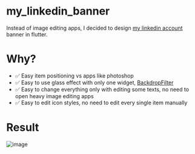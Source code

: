 # my_linkedin_banner

Instead of image editing apps, I decided to design [my linkedin account](https://linkedin.com/in/amirabbas14/) banner in flutter.

# Why?
* ✅ Easy item positioning vs apps like photoshop 
* ✅ Easy to use glass effect with only one widget, [BackdropFilter](https://api.flutter.dev/flutter/widgets/BackdropFilter-class.html)
* ✅ Easy to change everything only with editing some texts, no need to open heavy image editing apps
* ✅ Easy to edit icon styles, no need to edit every single item manually

# Result
![image](https://github.com/user-attachments/assets/b26d38ad-c452-40dc-8793-5e5703843ff7)
